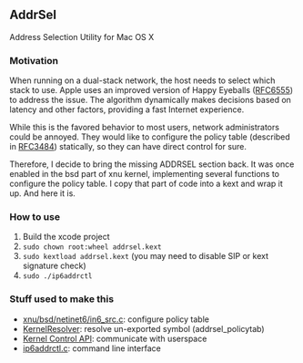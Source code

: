 AddrSel
------
Address Selection Utility for Mac OS X

### Motivation

When running on a dual-stack network, the host needs to select which stack to use. Apple uses an improved version of Happy Eyeballs ([RFC6555](https://tools.ietf.org/html/rfc6555)) to address the issue. The algorithm dynamically makes decisions based on latency and other factors, providing a fast Internet experience.

While this is the favored behavior to most users, network administrators could be annoyed. They would like to configure the policy table (described in [RFC3484](https://tools.ietf.org/html/rfc3484)) statically, so they can have direct control for sure.

Therefore, I decide to bring the missing ADDRSEL section back. It was once enabled in the bsd part of xnu kernel, implementing several functions to configure the policy table. I copy that part of code into a kext and wrap it up. And here it is.

### How to use

1. Build the xcode project
2. `sudo chown root:wheel addrsel.kext`
3. `sudo kextload addrsel.kext` (you may need to disable SIP or kext signature check)
4. `sudo ./ip6addrctl `

### Stuff used to make this

 * [xnu/bsd/netinet6/in6_src.c](https://github.com/opensource-apple/xnu): configure policy table
 * [KernelResolver](https://github.com/rc0r/KernelResolver): resolve un-exported symbol (addrsel_policytab)
 * [Kernel Control API](https://developer.apple.com/library/prerelease/content/documentation/Darwin/Conceptual/NKEConceptual/control/control.html): communicate with userspace
 * [ip6addrctl.c](https://github.com/practicalswift/osx): command line interface
